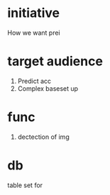 # initiative
How we want prei

# target audience
1. Predict acc
2. Complex baseset up
#  func
1. dectection of img 

# db
table set for 
